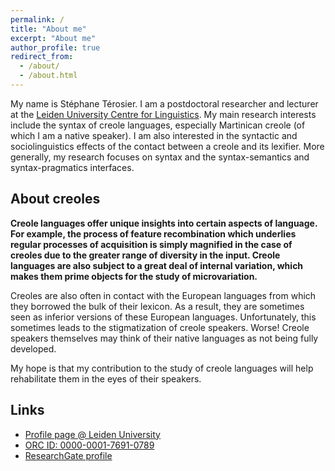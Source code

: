 ```yaml
---
permalink: /
title: "About me"
excerpt: "About me"
author_profile: true
redirect_from: 
  - /about/
  - /about.html
---
```


My name is Stéphane Térosier. I am a postdoctoral researcher and lecturer at the [Leiden University Centre for Linguistics](https://www.universiteitleiden.nl/en/humanities/leiden-university-centre-for-linguistics). My main research interests include the syntax of creole languages, especially Martinican creole (of which I am a native speaker). I am also interested in the syntactic and sociolinguistics effects of the contact between a creole and its lexifier. More generally, my research focuses on syntax and the syntax-semantics and syntax-pragmatics interfaces.

## About creoles

**Creole languages offer unique insights into certain aspects of language. For example, the process of feature recombination which underlies regular processes of acquisition is simply magnified in the case of creoles due to the greater range of diversity in the input. Creole languages are also subject to a great deal of internal variation, which makes them prime objects for the study of microvariation.**

Creoles are also often in contact with the European languages from which they borrowed the bulk of their lexicon. As a result, they are sometimes seen as inferior versions of these European languages. Unfortunately, this sometimes leads to the stigmatization of creole speakers. Worse! Creole speakers themselves may think of their native languages as not being fully developed.

My hope is that my contribution to the study of creole languages will help rehabilitate them in the eyes of their speakers.

## Links

- [Profile page @ Leiden University](https://www.universiteitleiden.nl/en/staffmembers/stephane-terosier#tab-1)
- [ORC ID: 0000-0001-7691-0789](https://orcid.org/0000-0001-7691-0789)
- [ResearchGate profile](https://www.researchgate.net/profile/Stephane-Terosier)


[//]: # (stephane terosier)
